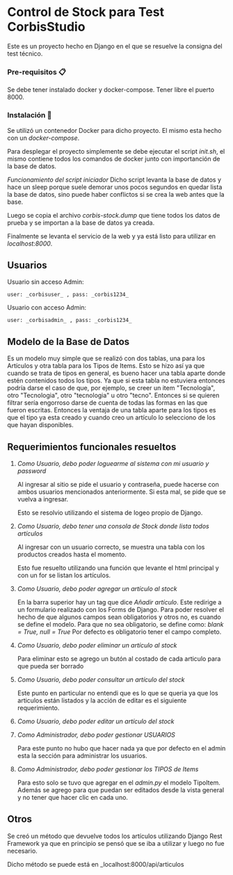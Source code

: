 
# Control de Stock para Test CorbisStudio

Este es un proyecto hecho en Django en el que se resuelve la consigna del test técnico.

### Pre-requisitos 📋

Se debe tener instalado docker y docker-compose. 
Tener libre el puerto 8000. 

### Instalación 🔧

Se utilizó un contenedor Docker para dicho proyecto. El mismo esta hecho con un _docker-compose_.

Para desplegar el proyecto simplemente se debe ejecutar el script _init.sh_, el mismo contiene todos los comandos de docker junto con importanción de la base de datos.

_Funcionamiento del script iniciador_
Dicho script levanta la base de datos y hace un sleep porque suele demorar unos pocos segundos en quedar lista la base de datos, sino puede haber conflictos si se crea la web antes que la base.

Luego se copia el archivo _corbis-stock.dump_ que tiene todos los datos de prueba y se importan a la base de datos ya creada.

Finalmente se levanta el servicio de la web y ya está listo para utilizar en _localhost:8000_.

## Usuarios 
Usuario sin acceso Admin:

    user: _corbisuser_ , pass: _corbis1234_


Usuario con acceso Admin:

    user: _corbisadmin_ , pass: _corbis1234_

## Modelo de la Base de Datos
Es un modelo muy simple que se realizó con dos tablas, una para los Artículos y otra tabla para los Tipos de Items. Esto se hizo así ya que cuando se trata de tipos en general, es bueno hacer una tabla aparte donde estén contenidos todos los tipos. Ya que si esta tabla no estuviera entonces podría darse el caso de que, por ejemplo, se creer un item "Tecnología", otro "Tecnologia", otro "tecnologia" u otro "tecno". Entonces si se quieren filtrar sería engorroso darse de cuenta de todas las formas en las que fueron escritas. Entonces la ventaja de una tabla aparte para los tipos es que el tipo ya esta creado y cuando creo un artículo lo selecciono de los que hayan disponibles. 

## Requerimientos funcionales resueltos
1. _Como Usuario, debo poder loguearme al sistema con mi usuario y password_

    Al ingresar al sitio se pide el usuario y contraseña, puede hacerse con ambos usuarios mencionados anteriormente. Si esta mal, se pide que se vuelva a ingresar.

    Esto se resolvio utilizando el sistema de logeo propio de Django. 

2. _Como Usuario, debo tener una consola de Stock donde lista todos artículos_

    Al ingresar con un usuario correcto, se muestra una tabla con los productos creados hasta el momento. 

    Esto fue resuelto utilizando una función que levante el html principal y con un for se listan los artículos.

3. _Como Usuario, debo poder agregar un artículo al stock_

    En la barra superior hay un tag que dice _Añadir artículo_. Este redirige a un formulario realizado con los Forms de Django. 
    Para poder resolver el hecho de que algunos campos sean obligatorios y otros no, es cuando se define el modelo. Para que no sea obligatorio, se define como:
        _blank = True, null = True_
    Por defecto es obligatorio tener el campo completo.

4. _Como Usuario, debo poder eliminar un artículo al stock_

    Para eliminar esto se agrego un butón al costado de cada articulo para que pueda ser borrado

5. _Como Usuario, debo poder consultar un artículo del stock_

    Este punto en particular no entendi que es lo que se queria ya que los articulos están listados y la acción de editar es el siguiente requerimiento.

6. _Como Usuario, debo poder editar un artículo del stock_

7. _Como Administrador, debo poder gestionar USUARIOS_

    Para este punto no hubo que hacer nada ya que por defecto en el admin esta la sección para administrar los usuarios.

8. _Como Administrador, debo poder gestionar los TIPOS de Items_

    Para esto solo se tuvo que agregar en el _admin.py_ el modelo TipoItem. Además se agrego para que puedan ser editados desde la vista general y no tener que hacer clic en cada uno.

## Otros
Se creó un método que devuelve todos los artículos utilizando Django Rest Framework ya que en principio se pensó que se iba a utilizar y luego no fue necesario.

Dicho método se puede está en _localhost:8000/api/articulos